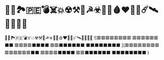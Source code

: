# 🌌🌊🏞️🇵🇪💣☠️💥☢⚒️🦠☭☣💊💉🩸❤️‍🔥🧊☄️🛰️👾🧫📕🚩
🌌🌊🏞️🇵🇪💣☠️💥☢⚒️🦠☭☣💊💉🩸❤️‍🔥🧊☄️🛰️👾🧫📕🚩
![🟥🟥🟥🟥🟥🟥🟥🟥
🟥🟥🟥🟥🟥🟥⬛⬛
🟥🟥🟥🟥⬛⬛⬛⬛
🟥🟥⬛⬛⬛⬛⬛⬛
⬛⬛⬛⬛⬛⬛⬛⬛
](🟥🟥🟥🟥🟥🟥🟥🟥
🟥🟥🟥🟥🟥🟥⬛⬛
🟥🟥🟥🟥⬛⬛⬛⬛
🟥🟥⬛⬛⬛⬛⬛⬛
⬛⬛⬛⬛⬛⬛⬛⬛
)
